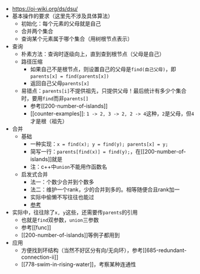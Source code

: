 - https://oi-wiki.org/ds/dsu/
- 基本操作的要求（这里先不涉及具体算法）
  - 初始化：每个元素的父母就是自己
  - 合并两个集合
  - 查询某个元素属于哪个集合（用树根节点表示）
- 查询
  - 朴素方法：查询时逐级向上，直到查到根节点（父母是自己）
  - 路径压缩
    - 如果自己不是根节点，则设置自己的父母是`find(自己父母)`，即`parents[x] = find(parents[x])`
    - 返回自己父母`parents[x]`
  - 易错点：`parents[i]`不提供祖先，只提供父母！最后统计有多少个集合时，要用`find`而非`parents[]`
    - 参考[[200-number-of-islands]]
    - [[counter-examples]]: `1 -> 2, 3 -> 2, 2 -> 4`这种，`2`是父母，但`4`才是根（祖先）
- 合并
  - 基础
    - 一种实现：`x = find(x); y = find(y); parents[x] = y;`
    - 简写一行：`parents[find(x)] = find(y);`，在[[200-number-of-islands]]就是
    - 注：c++中`union`不能用作函数名
  - 启发式合并
    - 法一：个数少合并到个数多
    - 法二：维护一个rank，少的合并到多的。相等随便合且rank加一
    - 实际中偷懒不写往往也能过
    - [参考](https://oi-wiki.org/ds/dsu-complexity/)
- 实际中，往往除了`x, y`这些，还需要传`parents`的引用
  - 也就是`find`双参数，`union`三参数
  - 参考[[func]]
  - [[200-number-of-islands]]等例子都用到
- 应用
  - 方便找到环结构（当然不好区分有向/无向环），参考[[685-redundant-connection-ii]]
  - [[778-swim-in-rising-water]]，考察某种连通性